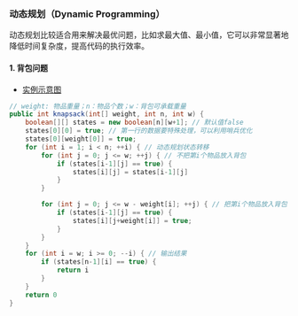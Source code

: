 ### 动态规划（Dynamic Programming）

动态规划比较适合用来解决最优问题，比如求最大值、最小值，它可以非常显著地降低时间复杂度，提高代码的执行效率。

#### 1. 背包问题

-   [实例示意图](/MindMap/Geek/40.动态规划背包问题实例.jpg)

```java
// weight: 物品重量；n：物品个数；w：背包可承载重量
public int knapsack(int[] weight, int n, int w) {
    boolean[][] states = new boolean[n][w+1]; // 默认值false
    states[0][0] = true; // 第一行的数据要特殊处理，可以利用哨兵优化
    states[0][weight[0]] = true;
    for (int i = 1; i < n; ++i) { // 动态规划状态转移
        for (int j = 0; j <= w; ++j) { // 不把第i个物品放入背包
            if (states[i-1][j] == true) {
                states[i][j] = states[i-1][j]
            }
        }

        for (int j = 0; j <= w - weight[i]; ++j) { // 把第i个物品放入背包
            if (states[i-1][j] == true) {
                states[i][j+weight[i]] = true;
            }
        }
    }
    for (int i = w; i >= 0; --i) { // 输出结果
        if (states[n-1][i] == true) {
            return i
        }
    }
    return 0
}
```
